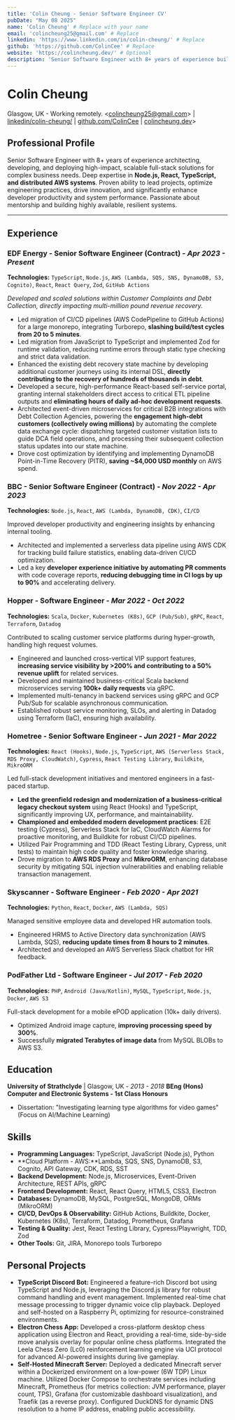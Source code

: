 ```yaml
---
title: 'Colin Cheung - Senior Software Engineer CV'
pubDate: "May 08 2025"
name: 'Colin Cheung' # Replace with your name
email: 'colincheung25@gmail.com' # Replace
linkedin: 'https://www.linkedin.com/in/colin-cheung/' # Replace
github: 'https://github.com/ColinCee' # Replace
website: 'https://colincheung.dev/' # Optional
description: 'Senior Software Engineer with 8+ years of experience building scalable, high-impact full-stack solutions using Node.js, React, TypeScript, and AWS. Proven leader in driving innovation and optimizing engineering practices.'
---
```


# Colin Cheung

Glasgow, UK - Working remotely.
<[colincheung25@gmail.com](mailto:colincheung25@gmail.com)> | [linkedin/colin-cheung/](https://www.linkedin.com/in/colin-cheung/) | [github.com/ColinCee](https://github.com/ColinCee) | [colincheung.dev](https://colincheung.dev/)>

## Professional Profile

Senior Software Engineer with 8+ years of experience architecting, developing, and deploying high-impact, scalable full-stack solutions for complex business needs. Deep expertise in **Node.js, React, TypeScript, and distributed AWS systems**. Proven ability to lead projects, optimize engineering practices, drive innovation, and significantly enhance developer productivity and system performance. Passionate about mentorship and building highly available, resilient systems.

----

## Experience

### **EDF Energy** - Senior Software Engineer (Contract) - *Apr 2023 - Present*

**Technologies:** `TypeScript`, `Node.js`, `AWS (Lambda, SQS, SNS, DynamoDB, S3, Cognito)`, `React`, `React Query`, `Zod`, `GitHub Actions`

*Developed and scaled solutions within Customer Complaints and Debt Collection, directly impacting multi-million pound revenue recovery.*

* Led migration of CI/CD pipelines (AWS CodePipeline to GitHub Actions) for a large monorepo, integrating Turborepo, **slashing build/test cycles from 20 to 5 minutes**.
* Led migration from JavaScript to TypeScript and implemented Zod for runtime validation, reducing runtime errors through static type checking and strict data validation.
* Enhanced the existing debt recovery state machine by developing additional customer journeys using its internal DSL, **directly contributing to the recovery of hundreds of thousands in debt**.
* Developed a secure, high-performance React-based self-service portal, granting internal stakeholders direct access to critical ETL pipeline outputs and **eliminating hours of daily ad-hoc development requests**.
* Architected event-driven microservices for critical B2B integrations with Debt Collection Agencies, powering the **engagement high-debt customers (collectively owing millions)** by automating the complete data exchange cycle: dispatching targeted customer visitation lists to guide DCA field operations, and processing their subsequent collection status updates into our state machine.
* Drove cost optimization by identifying and implementing DynamoDB Point-in-Time Recovery (PITR), **saving ~$4,000 USD monthly** on AWS spend.

### **BBC** - Senior Software Engineer (Contract) - *Nov 2022 - Apr 2023*

**Technologies:** `Node.js`, `React`, `AWS (Lambda, DynamoDB, CDK)`, `CI/CD`

Improved developer productivity and engineering insights by enhancing internal tooling.

* Architected and implemented a serverless data pipeline using AWS CDK for tracking build failure statistics, enabling data-driven CI/CD optimization.
* Led a key **developer experience initiative by automating PR comments** with code coverage reports, **reducing debugging time in CI logs by up to 90%** and accelerating delivery.

### **Hopper** - Software Engineer - *Mar 2022 - Oct 2022*

**Technologies:** `Scala`, `Docker`, `Kubernetes (K8s)`, `GCP (Pub/Sub)`, `gRPC`, `React`, `Terraform`, `Datadog`

Contributed to scaling customer service platforms during hyper-growth, handling high request volumes.

* Engineered and launched cross-vertical VIP support features, **increasing service visibility by >200% and contributing to a 50% revenue uplift** for related services.
* Developed and maintained business-critical Scala backend microservices serving **100k+ daily requests** via gRPC.
* Implemented multi-tenancy in backend services using gRPC and GCP Pub/Sub for scalable asynchronous communication.
* Established robust service monitoring, SLOs, and alerting in Datadog using Terraform (IaC), ensuring high availability.

### **Hometree** - Senior Software Engineer - *Jun 2021 - Mar 2022*

**Technologies:** `React (Hooks)`, `Node.js`, `TypeScript`, `AWS (Serverless Stack, RDS Proxy, CloudWatch)`, `Cypress`, `React Testing Library`, `Buildkite`, `MikroORM`

Led full-stack development initiatives and mentored engineers in a fast-paced startup.

* **Led the greenfield redesign and modernization of a business-critical legacy checkout system** using React (Hooks) and TypeScript, significantly improving UX, performance, and maintainability.
* **Championed and embedded modern development practices**: E2E testing (Cypress), Serverless Stack for IaC, CloudWatch Alarms for proactive monitoring, and Buildkite for robust CI/CD pipelines.
* Utilized Pair Programming and TDD (React Testing Library, Cypress, unit tests) to maintain high code quality and foster knowledge sharing.
* Drove migration to **AWS RDS Proxy** and **MikroORM**, enhancing database security by mitigating SQL injection vulnerabilities and enabling reliable transaction management.

### **Skyscanner** - Software Engineer - *Feb 2020 - Apr 2021*

**Technologies:** `Python`, `React`, `Docker`, `AWS (Lambda, SQS)`

Managed sensitive employee data and developed HR automation tools.

* Engineered HRMS to Active Directory data synchronization (AWS Lambda, SQS), **reducing update times from 8 hours to 2 minutes**.
* Architected and developed an AWS Serverless Slack chatbot for HR feedback.

### **PodFather Ltd** - Software Engineer - *Jul 2017 - Feb 2020*

**Technologies:** `PHP`, `Android (Java/Kotlin)`, `MySQL`, `TypeScript`, `Node.js`, `Docker`, `AWS S3`

Full-stack development for a mobile ePOD application (10k+ daily drivers).

* Optimized Android image capture, **improving processing speed by 300%**.
* Successfully **migrated Terabytes of image data** from MySQL BLOBs to AWS S3.

## Education

**University of Strathclyde** | Glasgow, UK - *2013 - 2018*
**BEng (Hons) Computer and Electronic Systems - 1st Class Honours**

* Dissertation: "Investigating learning type algorithms for video games" (Focus on AI/Machine Learning)

## Skills

* **Programming Languages:** TypeScript, JavaScript (Node.js), Python
* **Cloud Platform - AWS:**Lambda, SQS, SNS, DynamoDB, S3, Cognito, API Gateway, CDK, RDS, SST
* **Backend Development:** Node.js, Microservices, Event-Driven Architecture, REST APIs, gRPC
* **Frontend Development:** React, React Query, HTML5, CSS3, Electron
* **Databases:** DynamoDB, MySQL, PostgreSQL, MongoDB, ORMs (MikroORM)
* **CI/CD, DevOps & Observability:** GitHub Actions, Buildkite, Docker, Kubernetes (K8s), Terraform, Datadog, Prometheus, Grafana
* **Testing & Quality:** Jest, React Testing Library, Cypress/Playwright, TDD, Zod
* **Other Tools:** Git, JIRA, Monorepo tools Turborepo

## Personal Projects

* **TypeScript Discord Bot:** Engineered a feature-rich Discord bot using TypeScript and Node.js, leveraging the Discord.js library for robust command handling and event management. Implemented real-time chat message processing to trigger dynamic voice clip playback. Deployed and self-hosted on a Raspberry Pi, optimizing for resource-constrained environments.
* **Electron Chess App:** Developed a cross-platform desktop chess application using Electron and React, providing a real-time, side-by-side move analysis overlay for popular online chess platforms. Integrated the Leela Chess Zero (Lc0) reinforcement learning engine via UCI protocol for advanced AI-powered insights during live gameplay.
* **Self-Hosted Minecraft Server:** Deployed a dedicated Minecraft server within a Dockerized environment on a low-power (6W TDP) Linux machine. Utilized Docker Compose to orchestrate services including Minecraft, Prometheus (for metrics collection: JVM performance, player count, TPS), Grafana (for customizable dashboard visualization), and Traefik (as a reverse proxy). Configured DuckDNS for dynamic DNS resolution to a home IP address, enabling public accessibility.
